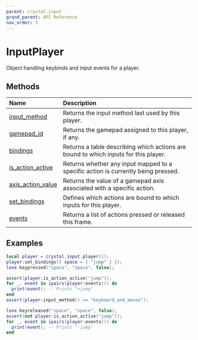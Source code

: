 ```yaml
---
parent: crystal.input
grand_parent: API Reference
nav_order: 3
---
```


# InputPlayer

Object handling keybinds and input events for a player.

## Methods

| Name                                                | Description                                                                         |
| :-------------------------------------------------- | :---------------------------------------------------------------------------------- |
| [input_method](input_player_input_method)           | Returns the input method last used by this player.                                  |
| [gamepad_id](input_player_gamepad_id)               | Returns the gamepad assigned to this player, if any.                                |
| [bindings](input_player_bindings)                   | Returns a table describing which actions are bound to which inputs for this player. |
| [is_action_active](input_player_is_action_active)   | Returns whether any input mapped to a specific action is currently being pressed.   |
| [axis_action_value](input_player_axis_action_value) | Returns the value of a gamepad axis associated with a specific action.              |
| [set_bindings](input_player_set_bindings)           | Defines which actions are bound to which inputs for this player.                    |
| [events](input_player_events)                       | Returns a list of actions pressed or released this frame.                           |

## Examples

```lua
local player = crystal.input.player(1);
player:set_bindings({ space = { "jump" } });
love.keypressed("space", "space", false);

assert(player:is_action_active("jump"));
for _, event in ipairs(player:events()) do
  print(event); -- Prints "+jump"
end
assert(player:input_method() == "keyboard_and_mouse");

love.keyreleased("space", "space", false);
assert(not player:is_action_active("jump"));
for _, event in ipairs(player:events()) do
  print(event); -- Prints "-jump"
end
```
